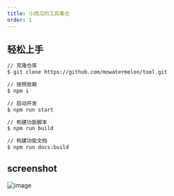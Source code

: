 ```yaml
---
title: 小西瓜的工具集合
order: 1
---
```


## 轻松上手

```bash
// 克隆仓库
$ git clone https://github.com/mowatermelon/tool.git

// 按照依赖
$ npm i

// 启动开发
$ npm run start

// 构建功能脚本
$ npm run build

// 构建功能文档
$ npm run docs:build
```

## screenshot

![image](https://user-images.githubusercontent.com/18508817/110241298-fc4c3800-7f8a-11eb-9f39-50fe054872f9.png)
